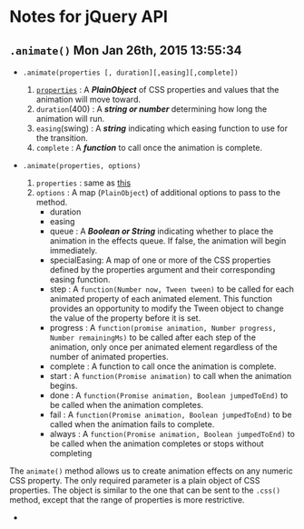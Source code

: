 # Notes for jQuery API

## `.animate()`	Mon Jan 26th, 2015 13:55:34

* `.animate(properties [, duration][,easing][,complete])`
	1. [`properties`](id:properties) : A ***PlainObject*** of CSS properties and values that the animation will move toward.
	2. `duration`(400) : A ***string or number*** determining how long the animation will run.
	3. `easing`(swing) : A ***string*** indicating which easing function to use for the transition.
	4. `complete` : A ***function*** to call once the animation is complete.

* `.animate(properties, options)`
	1. `properties` : same as [this](#properties)
	2. `options` : A map (`PlainObject`) of additional options to pass to the method.
		* duration
		* easing
		* queue : A ***Boolean or String*** indicating whether to place the animation in the effects queue. If false, the animation will begin immediately.
		* specialEasing: A map of one or more of the CSS properties defined by the properties argument and their corresponding easing function.
		* step : A `function(Number now, Tween tween)` to be called for each animated property of each animated element. This function provides an opportunity to modify the Tween object to change the value of the property before it is set.
		* progress : A `function(promise animation, Number progress, Number remainingMs)` to be called after each step of the animation, only once per animated element regardless of the number of animated properties.
		* complete : A function to call once the animation is complete.
		* start : A `function(Promise animation)` to call when the animation begins.
		* done : A `function(Promise animation, Boolean jumpedToEnd)` to be called when the animation completes.
		* fail : A `function(Promise animation, Boolean jumpedToEnd)` to be called when the animation fails to complete.
		* always : A `function(Promise animation, Boolean jumpedToEnd)` to be called when the animation completes or stops without completing

The `animate()` method allows us to create animation effects on any numeric CSS property. The only required parameter is a plain object of CSS properties. The object is similar to the one that can be sent to the `.css()` method, except that the range of properties is more restrictive.


* 